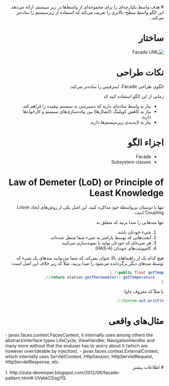 <div dir="rtl">
# هدف
واسط یکپارچه‌ای را برای مجموعه‌ای از واسط‌ها در زیر سیستم، ارائه می‌دهد. این الگو واسط سطح-بالاتری را تعریف می‌کند که استفاده از زیرسیستم را ساده‌تر می‌کند.

# ساختار
![Facade UML](http://javaobsession.files.wordpress.com/2010/07/facade-pattern.png)

# نکات طراحی
الگوی طراحی Facade، اینترفیس را ساده‌تر می‌کند.

زمانی از این الگو استفاده کنید که
- نیاز به واسط ساده‌ای دارید که دسترسی به سیستم پیچیده را فراهم کند.
- نیاز به کاهش کوپلینگ (اتصال‌ها) بین پیاده‌سازی‌های سیستم و کارخواه‌ها دارید.
- نیاز به لایه‌بندی زیرسیستم‌ها دارید.

# اجزاء الگو
- Facade
- Subsystem classes


# Law of Demeter (LoD) or Principle of Least Knowledge
تنها با دوستان بی‌واسطهٔ خود مذاکره کنید. این اصل یکی از روش‌های ایجاد Loose Coupling است.

تنها متدهایی را صدا بزنید که متعلق به
1. شیء خودتان باشد.
2. آبجت‌هایی که توسط پارامتر به شیء شما منتقل شده‌اند.
3. هر شیء‌ای که خودتان تولید یا نمونه‌سازی می‌کنید.
4. کامپوننت‌های خودتان (HAS-A)

هیچ کدام یک از راهنماهای بالا عنوان نمی‌کند که شما می‌توانید متدهای یک شیء که توسط متدهای دیگر برگردانده می‌شود را صدا بزنید، مثلاً کد زیر خلاف این اصل است:
```Java
public float getTemp() {
	return station.getThermometer().getTemperature();
}
```
یا مثلاً کد معروف جاوا:
```Java
System.out.println();
```

# مثال‌های واقعی
<div dir="ltr">
- javax.faces.context.FacesContext, it internally uses among others the abstract/interface types LifeCycle, ViewHandler, NavigationHandler and many more without that the enduser has to worry about it (which are however overrideable by injection).
- javax.faces.context.ExternalContext, which internally uses ServletContext, HttpSession, HttpServletRequest, HttpServletResponse, etc.
<div dir="rtl">
# اطلاعات بیشتر
<div dir="ltr">
1. http://zuta-developer.blogspot.com/2012/06/facade-pattern.html#.UVabkCEqgYQ
